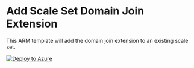 # Add Scale Set Domain Join Extension

This ARM template will add the domain join extension to an existing scale set.

[![Deploy to Azure](https://aka.ms/deploytoazurebutton)](https://portal.azure.com/#create/Microsoft.Template/uri/)